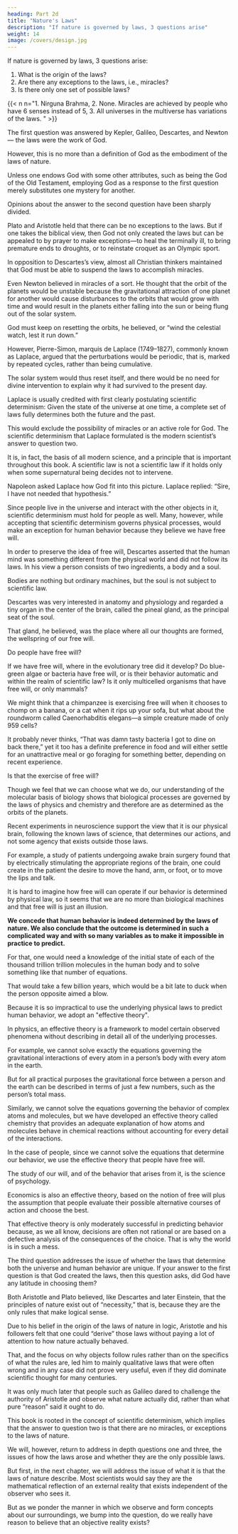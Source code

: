 ```yaml
---
heading: Part 2d
title: "Nature's Laws"
description: "If nature is governed by laws, 3 questions arise"
weight: 14
image: /covers/design.jpg
---
```



If nature is governed by laws, 3 questions arise:

1. What is the origin of the laws?
2. Are there any exceptions to the laws, i.e., miracles?
3. Is there only one set of possible laws?

{{< n n="1. Nirguna Brahma, 2. None. Miracles are achieved by people who have 6 senses instead of 5, 3. All universes in the multiverse has variations of the laws. " >}}



The first question was answered by Kepler, Galileo, Descartes, and Newton— the laws were the work of God.

However, this is no more than a definition of God as the embodiment of the laws of nature.

Unless one endows God with some other attributes, such as being the God of the Old Testament, employing God as a response to the first question merely substitutes one mystery for another.

<!-- So if we involve God in the answer to the first question, the real crunch comes with the second question: Are there miracles, exceptions to the laws? -->

Opinions about the answer to the second question have been sharply divided. 

Plato and Aristotle held that there can be no exceptions to the laws. But if one takes the biblical view, then God not only created the laws but can be appealed to by prayer to make exceptions—to heal the terminally ill, to bring premature ends to droughts, or to reinstate croquet as an Olympic sport. 

In opposition to Descartes’s view, almost all Christian thinkers maintained that God must be able to suspend the laws to accomplish miracles. 

Even Newton believed in miracles of a sort. He thought that the orbit of the planets would be unstable because the gravitational attraction of one planet for another would cause disturbances to the orbits that would grow with time and would result in the planets either falling into the sun or being flung out of the solar system.

God must keep on resetting the orbits, he believed, or “wind the celestial watch, lest it run down.” 

However, Pierre-Simon, marquis de Laplace (1749–1827), commonly known as Laplace, argued that the perturbations would be periodic, that is, marked by repeated cycles, rather than being cumulative. 

The solar system would thus reset itself, and there would be no need for divine intervention to explain why it had survived to the present day.

Laplace is usually credited with first clearly postulating scientific determinism: Given the state of the universe at one time, a complete set of laws fully determines both the future and the past. 

This would exclude the possibility of miracles or an active role for God. The scientific determinism that Laplace formulated is the modern scientist’s answer to question two. 

It is, in fact, the basis of all modern science, and a principle that is important throughout this book. A scientific law is not a scientific law if it holds only when some supernatural being decides not to intervene. 

Napoleon asked Laplace how God fit into this picture. Laplace replied: “Sire, I have not needed that hypothesis.”

Since people live in the universe and interact with the other objects in it, scientific determinism must hold for people as well. Many, however, while accepting that scientific determinism governs physical processes, would make an exception for human behavior because they believe we have free will. 


In order to preserve the idea of free will, Descartes asserted that the human mind was something different from the physical world and did not follow its laws. In his view a person consists of two ingredients, a body and a soul.

Bodies are nothing but ordinary machines, but the soul is not subject to scientific law.

Descartes was very interested in anatomy and physiology and regarded a tiny organ in the center of the brain, called the pineal gland, as the principal seat of the soul. 

That gland, he believed, was the place where all our thoughts are formed, the wellspring of our free will.

Do people have free will? 

If we have free will, where in the evolutionary tree did it develop? Do blue-green algae or bacteria have free will, or is their behavior automatic and within the realm of scientific law? Is it only multicelled organisms that have free will, or only mammals? 

We might think that a chimpanzee is exercising free will when it chooses to chomp on a banana, or a cat when it rips up your sofa, but what about the roundworm called Caenorhabditis elegans—a simple creature made of only 959 cells? 

It probably never thinks, “That was damn tasty bacteria I got to dine on back there,” yet it too has a definite preference in food and will either settle for an unattractive meal or go foraging for something better, depending on recent experience. 

Is that the exercise of free will?

Though we feel that we can choose what we do, our understanding of the molecular basis of biology shows that biological processes are governed by the laws of physics and chemistry and therefore are as determined as the orbits of the planets. 

Recent experiments in neuroscience support the view that it is our physical brain, following the known laws of science, that determines our actions, and not some agency that exists outside those laws.

For example, a study of patients undergoing awake brain surgery found that by electrically stimulating the appropriate regions of the brain, one could create in the patient the desire to move the hand, arm, or foot, or to move the lips and talk. 

It is hard to imagine how free will can operate if our behavior is determined by physical law, so it seems that we are no more than biological machines and that free will is just an illusion.

**We concede that human behavior is indeed determined by the laws of nature. We also conclude that the outcome is determined in such a complicated way and with so many variables as to make it impossible in practice to predict.** 

For that, one would need a knowledge of the initial state of each of the thousand trillion trillion molecules in the human body and to solve something like that number of equations.

That would take a few billion years, which would be a bit late to duck when the person opposite aimed a blow.

Because it is so impractical to use the underlying physical laws to predict human behavior, we adopt an "effective theory". 

In physics, an effective theory is a framework to model certain observed phenomena without describing in detail all of the underlying processes.

For example, we cannot solve exactly the equations governing the gravitational interactions of every atom in a person’s body with every atom in the earth. 

But for all practical purposes the gravitational force between a person and the earth can be described in terms of just a few numbers, such as the person’s total mass. 

Similarly, we cannot solve the equations governing the behavior of complex atoms and molecules, but we have developed an effective theory called chemistry that provides an adequate explanation of how atoms and molecules behave in chemical reactions without accounting for every detail of the interactions. 

In the case of people, since we cannot solve the equations that determine our behavior, we use the effective theory that people have free will. 

The study of our will, and of the behavior that arises from it, is the science of psychology.

Economics is also an effective theory, based on the notion of free will plus the assumption that people evaluate their possible alternative courses of action and choose the best.

That effective theory is only moderately successful in predicting behavior because, as we all know, decisions are often not rational or are based on a defective analysis of the consequences of the choice. That is why the world is in such a mess.

The third question addresses the issue of whether the laws that determine both the universe and human behavior are unique. If your answer to the first question is that God created the laws, then this question asks, did God have any latitude in choosing them?

Both Aristotle and Plato believed, like Descartes and later Einstein, that the principles of nature exist out of “necessity,” that is, because they are the only rules that make logical sense. 

Due to his belief in the origin of the laws of nature in logic, Aristotle and his followers felt that one could “derive” those laws without paying a lot of attention to how nature actually behaved. 

That, and the focus on why objects follow rules rather than on the specifics of what the rules are, led him to mainly qualitative laws that were often wrong and in any case did not prove very useful, even if they did dominate scientific thought for many centuries. 

It was only much later that people such as Galileo dared to challenge the authority of Aristotle and observe what nature actually did, rather than what pure “reason” said it ought to do.

This book is rooted in the concept of scientific determinism, which implies that the answer to question two is that there are no miracles, or exceptions to the laws of nature.

We will, however, return to address in depth questions one and three, the issues of how the laws arose and whether they are the only possible laws. 

But first, in the next chapter, we will address the issue of what it is that the laws of nature describe. Most scientists would say they are the mathematical reflection of an external reality that exists independent of the observer who sees it. 

But as we ponder the manner in which we observe and form concepts about our surroundings, we bump into the question, do we really have reason to believe that an objective reality exists?
